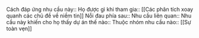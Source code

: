 


Cách đáp ứng nhu cầu này:: 
Họ được gì khi tham gia:: [[Các phân tích xoay quanh các chủ đề về niềm tin]]
Nỗi đau phía sau:: 
Nhu cầu liên quan:: 
Nhu cầu này khiến cho họ thấy dự án thế nào:: 
Thuộc nhóm nhu cầu nào:: [[Sự toàn vẹn]]
